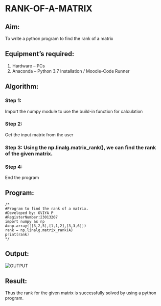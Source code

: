 # RANK-OF-A-MATRIX
## Aim:
To write a python program to find the rank of a matrix
## Equipment’s required:
1. 	Hardware – PCs
2. 	Anaconda – Python 3.7 Installation / Moodle-Code Runner
## Algorithm:
### Step 1: 
Import the numpy module to use the build-in function for calculation
### Step 2:
Get the input matrix from the user 
### Step 3: Using the np.linalg.matrix_rank(), we can find the rank of the given matrix.
### Step 4: 
End the program
## Program:
```
/*
#Program to find the rank of a matrix.
#Developed by: OVIYA P
#RegisterNumber:23013207
import numpy as np
A=np.array([[3,2,5],[1,1,2],[3,3,6]])
rank = np.linalg.matrix_rank(A)
print(rank)
*/
```
## Output:
![OUTPUT](https://github.com/Oviya24032K6/RANK-OF-A-MATRIX/assets/147139999/538abb4e-b23b-4359-a5df-8782cfca6b6e)


## Result:
Thus the rank for the given matrix is successfully solved by  using a python program.

